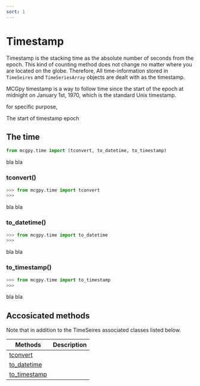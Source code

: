 ```yaml
---
sort: 1
---
```


# Timestamp

Timestamp is the stacking time as the absolute number of seconds from the epoch. This kind of counting method does not change no matter where you are located on the globe. Therefore, All time-information stored in `TimeSeires` and `TimeSeriesArray` objects are dealt with as the timestamp.

MCGpy timestamp is a way to follow time since the start of the epoch at midnight on January 1st, 1970, which is the standard Unix timestamp. 

for specific purpose,

The start of timestamp epoch

## The time

```python
from mcgpy.time import (tconvert, to_datetime, to_timestamp)
```
bla bla

### tconvert()

```python
>>> from mcgpy.time import tconvert
>>>
```
bla bla

### to_datetime()

```python
>>> from mcgpy.time import to_datetime
>>>
```
bla bla

### to_timestamp()

```python
>>> from mcgpy.time import to_timestamp
>>>
```
bla bla

## Accosicated methods

Note that in addition to the TimeSeires associated classes listed below.

| Methods             | Description                   |
|---------------------|-------------------------------|
| [tconvert]()        |  | 
| [to_datetime]()     |  | 
| [to_timestamp]()    |  | 
